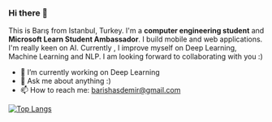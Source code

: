 ### Hi there 👋

This is Barış from Istanbul, Turkey. I'm a **computer engineering student** and **Microsoft Learn Student Ambassador**. I build mobile and web applications. I'm really keen on AI. Currently , I improve myself on Deep Learning, Machine Learning and NLP.
I am looking forward to collaborating with you :)

- 🔭 I’m currently working on Deep Learning
- 💬 Ask me about anything :)
- 📫 How to reach me: [barishasdemir@gmail.com](mailto:barishasdemir@gmail.com)

[![Top Langs](https://github-readme-stats.vercel.app/api/top-langs/?username=bhasfe&layout=compact)](https://github.com/bhasfe/github-readme-stats)
